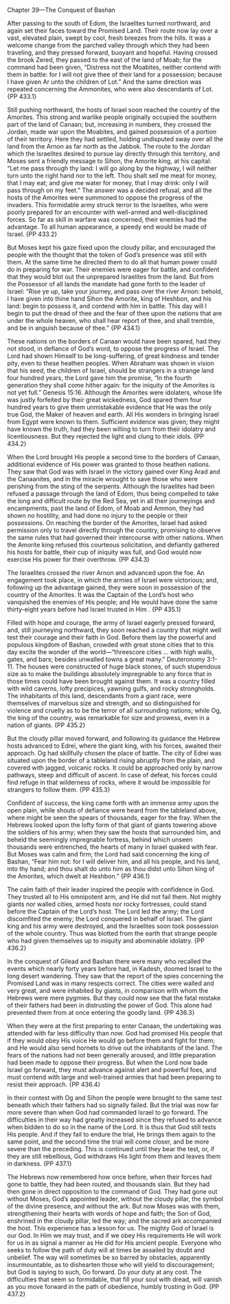 Chapter 39—The Conquest of Bashan

After passing to the south of Edom, the Israelites turned northward, and again set their faces toward the Promised Land. Their route now lay over a vast, elevated plain, swept by cool, fresh breezes from the hills. It was a welcome change from the parched valley through which they had been traveling, and they pressed forward, buoyant and hopeful. Having crossed the brook Zered, they passed to the east of the land of Moab; for the command had been given, “Distress not the Moabites, neither contend with them in battle: for I will not give thee of their land for a possession; because I have given Ar unto the children of Lot.” And the same direction was repeated concerning the Ammonites, who were also descendants of Lot. {PP 433.1}

Still pushing northward, the hosts of Israel soon reached the country of the Amorites. This strong and warlike people originally occupied the southern part of the land of Canaan; but, increasing in numbers, they crossed the Jordan, made war upon the Moabites, and gained possession of a portion of their territory. Here they had settled, holding undisputed sway over all the land from the Arnon as far north as the Jabbok. The route to the Jordan which the Israelites desired to pursue lay directly through this territory, and Moses sent a friendly message to Sihon, the Amorite king, at his capital: “Let me pass through thy land: I will go along by the highway, I will neither turn unto the right hand nor to the left. Thou shalt sell me meat for money, that I may eat; and give me water for money, that I may drink: only I will pass through on my feet.” The answer was a decided refusal, and all the hosts of the Amorites were summoned to oppose the progress of the invaders. This formidable army struck terror to the Israelites, who were poorly prepared for an encounter with well-armed and well-disciplined forces. So far as skill in warfare was concerned, their enemies had the advantage. To all human appearance, a speedy end would be made of Israel. {PP 433.2}

But Moses kept his gaze fixed upon the cloudy pillar, and encouraged the people with the thought that the token of God’s presence was still with them. At the same time he directed them to do all that human power could do in preparing for war. Their enemies were eager for battle, and confident that they would blot out the unprepared Israelites from the land. But from the Possessor of all lands the mandate had gone forth to the leader of Israel: “Rise ye up, take your journey, and pass over the river Arnon: behold, I have given into thine hand Sihon the Amorite, king of Heshbon, and his land: begin to possess it, and contend with him in battle. This day will I begin to put the dread of thee and the fear of thee upon the nations that are under the whole heaven, who shall hear report of thee, and shall tremble, and be in anguish because of thee.” {PP 434.1}

These nations on the borders of Canaan would have been spared, had they not stood, in defiance of God’s word, to oppose the progress of Israel. The Lord had shown Himself to be long-suffering, of great kindness and tender pity, even to these heathen peoples. When Abraham was shown in vision that his seed, the children of Israel, should be strangers in a strange land four hundred years, the Lord gave him the promise, “In the fourth generation they shall come hither again: for the iniquity of the Amorites is not yet full.” Genesis 15:16. Although the Amorites were idolaters, whose life was justly forfeited by their great wickedness, God spared them four hundred years to give them unmistakable evidence that He was the only true God, the Maker of heaven and earth. All His wonders in bringing Israel from Egypt were known to them. Sufficient evidence was given; they might have known the truth, had they been willing to turn from their idolatry and licentiousness. But they rejected the light and clung to their idols. {PP 434.2}

When the Lord brought His people a second time to the borders of Canaan, additional evidence of His power was granted to those heathen nations. They saw that God was with Israel in the victory gained over King Arad and the Canaanites, and in the miracle wrought to save those who were perishing from the sting of the serpents. Although the Israelites had been refused a passage through the land of Edom, thus being compelled to take the long and difficult route by the Red Sea, yet in all their journeyings and encampments, past the land of Edom, of Moab and Ammon, they had shown no hostility, and had done no injury to the people or their possessions. On reaching the border of the Amorites, Israel had asked permission only to travel directly through the country, promising to observe the same rules that had governed their intercourse with other nations. When the Amorite king refused this courteous solicitation, and defiantly gathered his hosts for battle, their cup of iniquity was full, and God would now exercise His power for their overthrow. {PP 434.3}

The Israelites crossed the river Arnon and advanced upon the foe. An engagement took place, in which the armies of Israel were victorious; and, following up the advantage gained, they were soon in possession of the country of the Amorites. It was the Captain of the Lord’s host who vanquished the enemies of His people; and He would have done the same thirty-eight years before had Israel trusted in Him . {PP 435.1}

Filled with hope and courage, the army of Israel eagerly pressed forward, and, still journeying northward, they soon reached a country that might well test their courage and their faith in God. Before them lay the powerful and populous kingdom of Bashan, crowded with great stone cities that to this day excite the wonder of the world—“threescore cities ... with high walls, gates, and bars; besides unwalled towns a great many.” Deuteronomy 3:1-11. The houses were constructed of huge black stones, of such stupendous size as to make the buildings absolutely impregnable to any force that in those times could have been brought against them. It was a country filled with wild caverns, lofty precipices, yawning gulfs, and rocky strongholds. The inhabitants of this land, descendants from a giant race, were themselves of marvelous size and strength, and so distinguished for violence and cruelty as to be the terror of all surrounding nations; while Og, the king of the country, was remarkable for size and prowess, even in a nation of giants. {PP 435.2}

But the cloudy pillar moved forward, and following its guidance the Hebrew hosts advanced to Edrei, where the giant king, with his forces, awaited their approach. Og had skillfully chosen the place of battle. The city of Edrei was situated upon the border of a tableland rising abruptly from the plain, and covered with jagged, volcanic rocks. It could be approached only by narrow pathways, steep and difficult of ascent. In case of defeat, his forces could find refuge in that wilderness of rocks, where it would be impossible for strangers to follow them. {PP 435.3}

Confident of success, the king came forth with an immense army upon the open plain, while shouts of defiance were heard from the tableland above, where might be seen the spears of thousands, eager for the fray. When the Hebrews looked upon the lofty form of that giant of giants towering above the soldiers of his army; when they saw the hosts that surrounded him, and beheld the seemingly impregnable fortress, behind which unseen thousands were entrenched, the hearts of many in Israel quaked with fear. But Moses was calm and firm; the Lord had said concerning the king of Bashan, “Fear him not: for I will deliver him, and all his people, and his land, into thy hand; and thou shalt do unto him as thou didst unto Sihon king of the Amorites, which dwelt at Heshbon.” {PP 436.1}

The calm faith of their leader inspired the people with confidence in God. They trusted all to His omnipotent arm, and He did not fail them. Not mighty giants nor walled cities, armed hosts nor rocky fortresses, could stand before the Captain of the Lord’s host. The Lord led the army; the Lord discomfited the enemy; the Lord conquered in behalf of Israel. The giant king and his army were destroyed, and the Israelites soon took possession of the whole country. Thus was blotted from the earth that strange people who had given themselves up to iniquity and abominable idolatry. {PP 436.2}

In the conquest of Gilead and Bashan there were many who recalled the events which nearly forty years before had, in Kadesh, doomed Israel to the long desert wandering. They saw that the report of the spies concerning the Promised Land was in many respects correct. The cities were walled and very great, and were inhabited by giants, in comparison with whom the Hebrews were mere pygmies. But they could now see that the fatal mistake of their fathers had been in distrusting the power of God. This alone had prevented them from at once entering the goodly land. {PP 436.3}

When they were at the first preparing to enter Canaan, the undertaking was attended with far less difficulty than now. God had promised His people that if they would obey His voice He would go before them and fight for them; and He would also send hornets to drive out the inhabitants of the land. The fears of the nations had not been generally aroused, and little preparation had been made to oppose their progress. But when the Lord now bade Israel go forward, they must advance against alert and powerful foes, and must contend with large and well-trained armies that had been preparing to resist their approach. {PP 436.4}

In their contest with Og and Sihon the people were brought to the same test beneath which their fathers had so signally failed. But the trial was now far more severe than when God had commanded Israel to go forward. The difficulties in their way had greatly increased since they refused to advance when bidden to do so in the name of the Lord. It is thus that God still tests His people. And if they fail to endure the trial, He brings them again to the same point, and the second time the trial will come closer, and be more severe than the preceding. This is continued until they bear the test, or, if they are still rebellious, God withdraws His light from them and leaves them in darkness. {PP 437.1}

The Hebrews now remembered how once before, when their forces had gone to battle, they had been routed, and thousands slain. But they had then gone in direct opposition to the command of God. They had gone out without Moses, God’s appointed leader, without the cloudy pillar, the symbol of the divine presence, and without the ark. But now Moses was with them, strengthening their hearts with words of hope and faith; the Son of God, enshrined in the cloudy pillar, led the way; and the sacred ark accompanied the host. This experience has a lesson for us. The mighty God of Israel is our God. In Him we may trust, and if we obey His requirements He will work for us in as signal a manner as He did for His ancient people. Everyone who seeks to follow the path of duty will at times be assailed by doubt and unbelief. The way will sometimes be so barred by obstacles, apparently insurmountable, as to dishearten those who will yield to discouragement; but God is saying to such, Go forward. Do your duty at any cost. The difficulties that seem so formidable, that fill your soul with dread, will vanish as you move forward in the path of obedience, humbly trusting in God. {PP 437.2}
